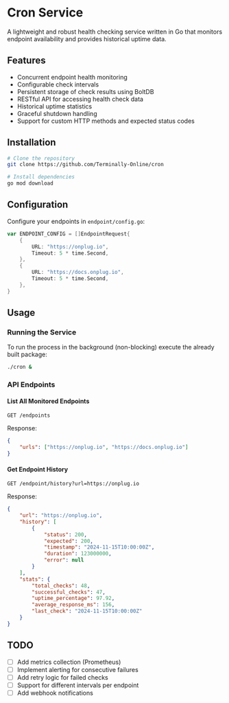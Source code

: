 # Cron Service

A lightweight and robust health checking service written in Go that monitors endpoint availability and provides historical uptime data.

## Features

-   Concurrent endpoint health monitoring
-   Configurable check intervals
-   Persistent storage of check results using BoltDB
-   RESTful API for accessing health check data
-   Historical uptime statistics
-   Graceful shutdown handling
-   Support for custom HTTP methods and expected status codes

## Installation

```bash
# Clone the repository
git clone https://github.com/Terminally-Online/cron

# Install dependencies
go mod download
```

## Configuration

Configure your endpoints in `endpoint/config.go`:

```go
var ENDPOINT_CONFIG = []EndpointRequest{
    {
        URL: "https://onplug.io",
        Timeout: 5 * time.Second,
    },
    {
        URL: "https://docs.onplug.io",
        Timeout: 5 * time.Second,
    },
}
```

## Usage

### Running the Service

To run the process in the background (non-blocking) execute the already built package:

```bash
./cron &
```

### API Endpoints

#### List All Monitored Endpoints

```http
GET /endpoints
```

Response:

```json
{
    "urls": ["https://onplug.io", "https://docs.onplug.io"]
}
```

#### Get Endpoint History

```http
GET /endpoint/history?url=https://onplug.io
```

Response:

```json
{
    "url": "https://onplug.io",
    "history": [
        {
            "status": 200,
            "expected": 200,
            "timestamp": "2024-11-15T10:00:00Z",
            "duration": 123000000,
            "error": null
        }
    ],
    "stats": {
        "total_checks": 48,
        "successful_checks": 47,
        "uptime_percentage": 97.92,
        "average_response_ms": 156,
        "last_check": "2024-11-15T10:00:00Z"
    }
}
```

## TODO

-   [ ] Add metrics collection (Prometheus)
-   [ ] Implement alerting for consecutive failures
-   [ ] Add retry logic for failed checks
-   [ ] Support for different intervals per endpoint
-   [ ] Add webhook notifications
